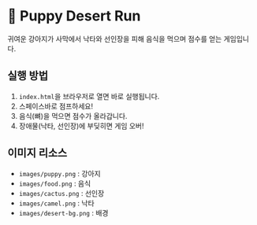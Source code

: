 # 🐶 Puppy Desert Run

귀여운 강아지가 사막에서 낙타와 선인장을 피해 음식을 먹으며 점수를 얻는 게임입니다.

## 실행 방법
1. `index.html`을 브라우저로 열면 바로 실행됩니다.
2. 스페이스바로 점프하세요!
3. 음식(뼈)을 먹으면 점수가 올라갑니다.
4. 장애물(낙타, 선인장)에 부딪히면 게임 오버!

## 이미지 리소스
- `images/puppy.png` : 강아지
- `images/food.png` : 음식
- `images/cactus.png` : 선인장
- `images/camel.png` : 낙타
- `images/desert-bg.png` : 배경
